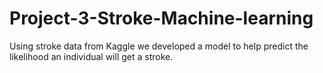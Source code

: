 # Project-3-Stroke-Machine-learning

Using stroke data from Kaggle we developed a model to help predict the likelihood an individual will get a stroke.
